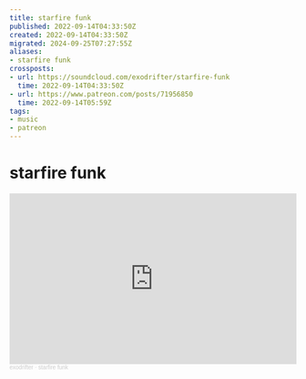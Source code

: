 ```yaml
---
title: starfire funk
published: 2022-09-14T04:33:50Z
created: 2022-09-14T04:33:50Z
migrated: 2024-09-25T07:27:55Z
aliases:
- starfire funk
crossposts:
- url: https://soundcloud.com/exodrifter/starfire-funk
  time: 2022-09-14T04:33:50Z
- url: https://www.patreon.com/posts/71956850
  time: 2022-09-14T05:59Z
tags:
- music
- patreon
---
```


# starfire funk

<iframe width="100%" height="300" scrolling="no" frameborder="no" allow="autoplay" src="https://w.soundcloud.com/player/?url=https%3A//api.soundcloud.com/tracks/1343527990&color=%23ff5500&auto_play=false&hide_related=false&show_comments=true&show_user=true&show_reposts=false&show_teaser=true&visual=true"></iframe><div style="font-size: 10px; color: #cccccc;line-break: anywhere;word-break: normal;overflow: hidden;white-space: nowrap;text-overflow: ellipsis; font-family: Interstate,Lucida Grande,Lucida Sans Unicode,Lucida Sans,Garuda,Verdana,Tahoma,sans-serif;font-weight: 100;"><a href="https://soundcloud.com/exodrifter" title="exodrifter" target="_blank" style="color: #cccccc; text-decoration: none;">exodrifter</a> · <a href="https://soundcloud.com/exodrifter/starfire-funk" title="starfire funk" target="_blank" style="color: #cccccc; text-decoration: none;">starfire funk</a></div>
